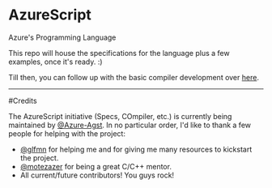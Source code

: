 # AzureScript
Azure's Programming Language

This repo will house the specifications for the language plus a few examples, once it's ready. :)

Till then, you can follow up with the basic compiler development over [here](https://github.com/AzureScript/AS-Compiler).

-----

#Credits

The AzureScript initiative (Specs, COmpiler, etc.) is currently being maintained by [@Azure-Agst](https://github.com/Azure-Agst). In no particular order, I'd like to thank a few people for helping with the project:

- [@glfmn](https://GitHub.com/glfmn/) for helping me and for giving me many resources to kickstart the project.
- [@motezazer](https://github.com/motezazer) for being a great C/C++ mentor.
- All current/future contributors! You guys rock!
